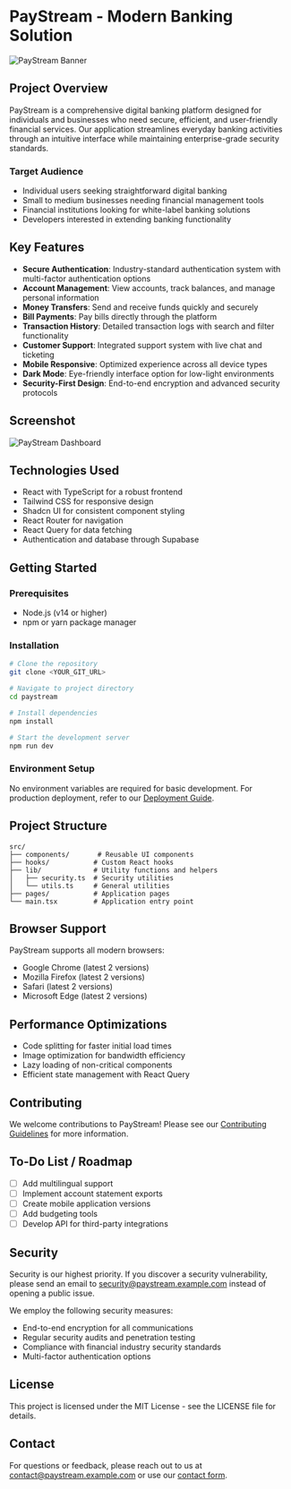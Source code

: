 
# PayStream - Modern Banking Solution

![PayStream Banner](https://img.freepik.com/free-vector/gradient-banking-app-interface_23-2149437452.jpg)

## Project Overview

PayStream is a comprehensive digital banking platform designed for individuals and businesses who need secure, efficient, and user-friendly financial services. Our application streamlines everyday banking activities through an intuitive interface while maintaining enterprise-grade security standards.

### Target Audience
- Individual users seeking straightforward digital banking
- Small to medium businesses needing financial management tools
- Financial institutions looking for white-label banking solutions
- Developers interested in extending banking functionality

## Key Features

- **Secure Authentication**: Industry-standard authentication system with multi-factor authentication options
- **Account Management**: View accounts, track balances, and manage personal information
- **Money Transfers**: Send and receive funds quickly and securely
- **Bill Payments**: Pay bills directly through the platform
- **Transaction History**: Detailed transaction logs with search and filter functionality
- **Customer Support**: Integrated support system with live chat and ticketing
- **Mobile Responsive**: Optimized experience across all device types
- **Dark Mode**: Eye-friendly interface option for low-light environments
- **Security-First Design**: End-to-end encryption and advanced security protocols

## Screenshot

![PayStream Dashboard](https://img.freepik.com/free-vector/dashboard-user-panel-template_23-2148279574.jpg)

## Technologies Used

- React with TypeScript for a robust frontend
- Tailwind CSS for responsive design
- Shadcn UI for consistent component styling
- React Router for navigation
- React Query for data fetching
- Authentication and database through Supabase

## Getting Started

### Prerequisites
- Node.js (v14 or higher)
- npm or yarn package manager

### Installation

```sh
# Clone the repository
git clone <YOUR_GIT_URL>

# Navigate to project directory
cd paystream

# Install dependencies
npm install

# Start the development server
npm run dev
```

### Environment Setup
No environment variables are required for basic development. For production deployment, refer to our [Deployment Guide](./documentation/deployment.md).

## Project Structure

```
src/
├── components/       # Reusable UI components
├── hooks/           # Custom React hooks
├── lib/             # Utility functions and helpers
│   ├── security.ts  # Security utilities
│   └── utils.ts     # General utilities
├── pages/           # Application pages
└── main.tsx         # Application entry point
```

## Browser Support

PayStream supports all modern browsers:
- Google Chrome (latest 2 versions)
- Mozilla Firefox (latest 2 versions)
- Safari (latest 2 versions)
- Microsoft Edge (latest 2 versions)

## Performance Optimizations

- Code splitting for faster initial load times
- Image optimization for bandwidth efficiency
- Lazy loading of non-critical components
- Efficient state management with React Query

## Contributing

We welcome contributions to PayStream! Please see our [Contributing Guidelines](CONTRIBUTING.md) for more information.

## To-Do List / Roadmap

- [ ] Add multilingual support
- [ ] Implement account statement exports
- [ ] Create mobile application versions
- [ ] Add budgeting tools
- [ ] Develop API for third-party integrations

## Security

Security is our highest priority. If you discover a security vulnerability, please send an email to security@paystream.example.com instead of opening a public issue.

We employ the following security measures:
- End-to-end encryption for all communications
- Regular security audits and penetration testing
- Compliance with financial industry security standards
- Multi-factor authentication options

## License

This project is licensed under the MIT License - see the LICENSE file for details.

## Contact

For questions or feedback, please reach out to us at contact@paystream.example.com or use our [contact form](https://paystream.example.com/contact).
